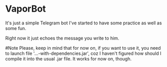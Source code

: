# VaporBot
It's just a simple Telegram bot I've started to have some practice as well as some fun. 

Right now it just echoes the message you write to him.

#Note
Please, keep in mind that for now on, if you want to use it, you need to launch file '...-with-dependencies.jar',
coz I haven't figured how should I compile it into the usual .jar file. It works for now on, though.

